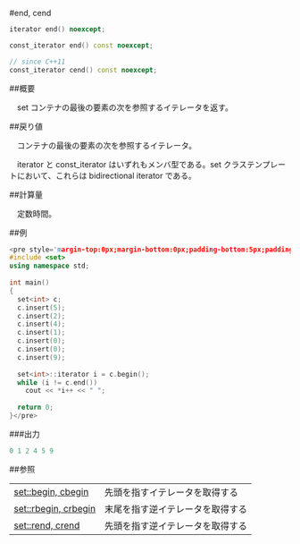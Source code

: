 #end, cend
```cpp
iterator end() noexcept;

const_iterator end() const noexcept;

// since C++11
const_iterator cend() const noexcept;
```

##概要

　set コンテナの最後の要素の次を参照するイテレータを返す。


##戻り値

　コンテナの最後の要素の次を参照するイテレータ。

　iterator と const_iterator はいずれもメンバ型である。set クラステンプレートにおいて、これらは bidirectional iterator である。


##計算量

　定数時間。


##例

```cpp
<pre style='margin-top:0px;margin-bottom:0px;padding-bottom:5px;padding-top:3px;padding-left:10px;line-height:normal;background-color:rgb(240,240,240)'>#include <iostream>
#include <set>
using namespace std;
 
int main()
{
  set<int> c;
  c.insert(5);
  c.insert(2);
  c.insert(4);
  c.insert(1);
  c.insert(0);
  c.insert(0);
  c.insert(9);
 
  set<int>::iterator i = c.begin();
  while (i != c.end())
    cout << *i++ << " ";
  
  return 0;
}</pre>
```

###出力

```cpp
0 1 2 4 5 9 
```

##参照

| | |
|------------------------------------------------------------------------------------------------|--------------------------------------------------|
| [set::begin, cbegin](/reference/set/begin.md) | 先頭を指すイテレータを取得する |
| [set::rbegin, crbegin](/reference/set/rbegin.md) | 末尾を指す逆イテレータを取得する |
| [set::rend, crend](/reference/set/rend.md) | 先頭を指す逆イテレータを取得する |


